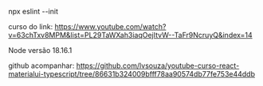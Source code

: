 npx eslint --init

curso do link:  https://www.youtube.com/watch?v=63chTxv8MPM&list=PL29TaWXah3iaqOejItvW--TaFr9NcruyQ&index=14

Node versão 18.16.1

github acompanhar: https://github.com/lvsouza/youtube-curso-react-materialui-typescript/tree/86631b324009bfff78aa90574db77fe753e44ddb